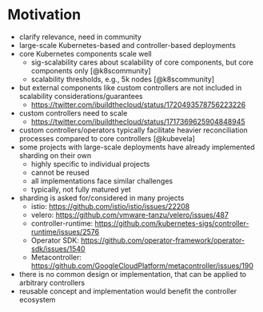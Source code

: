 # Motivation

- clarify relevance, need in community
- large-scale Kubernetes-based and controller-based deployments
- core Kubernetes components scale well
  - sig-scalability cares about scalability of core components, but core components only [@k8scommunity]
  - scalability thresholds, e.g., 5k nodes [@k8scommunity]
- but external components like custom controllers are not included in scalability considerations/guarantees
  - <https://twitter.com/ibuildthecloud/status/1720493578756223226>
- custom controllers need to scale
  - <https://twitter.com/ibuildthecloud/status/1717369625904848945>
- custom controllers/operators typically facilitate heavier reconciliation processes compared to core controllers [@kubevela]
- some projects with large-scale deployments have already implemented sharding on their own
  - highly specific to individual projects
  - cannot be reused
  - all implementations face similar challenges
  - typically, not fully matured yet
- sharding is asked for/considered in many projects
  - istio: <https://github.com/istio/istio/issues/22208>
  - velero: <https://github.com/vmware-tanzu/velero/issues/487>
  - controller-runtime: <https://github.com/kubernetes-sigs/controller-runtime/issues/2576>
  - Operator SDK: <https://github.com/operator-framework/operator-sdk/issues/1540>
  - Metacontroller: <https://github.com/GoogleCloudPlatform/metacontroller/issues/190>
- there is no common design or implementation, that can be applied to arbitrary controllers
- reusable concept and implementation would benefit the controller ecosystem
